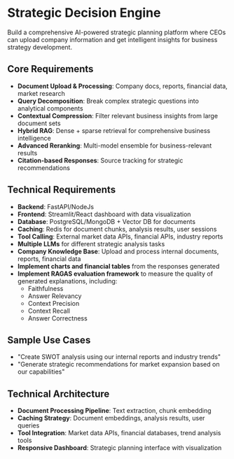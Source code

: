 # Strategic Decision Engine

Build a comprehensive AI-powered strategic planning platform where CEOs can upload company information and get intelligent insights for business strategy development.

## Core Requirements

- **Document Upload & Processing**: Company docs, reports, financial data, market research
- **Query Decomposition**: Break complex strategic questions into analytical components
- **Contextual Compression**: Filter relevant business insights from large document sets
- **Hybrid RAG**: Dense + sparse retrieval for comprehensive business intelligence
- **Advanced Reranking**: Multi-model ensemble for business-relevant results
- **Citation-based Responses**: Source tracking for strategic recommendations

## Technical Requirements

- **Backend**: FastAPI/NodeJs
- **Frontend**: Streamlit/React dashboard with data visualization
- **Database**: PostgreSQL/MongoDB + Vector DB for documents
- **Caching**: Redis for document chunks, analysis results, user sessions
- **Tool Calling**: External market data APIs, financial APIs, industry reports
- **Multiple LLMs** for different strategic analysis tasks
- **Company Knowledge Base**: Upload and process internal documents, reports, financial data
- **Implement charts and financial tables** from the responses generated
- **Implement RAGAS evaluation framework** to measure the quality of generated explanations, including:
  - Faithfulness
  - Answer Relevancy
  - Context Precision
  - Context Recall
  - Answer Correctness

## Sample Use Cases

- "Create SWOT analysis using our internal reports and industry trends"
- "Generate strategic recommendations for market expansion based on our capabilities"

## Technical Architecture

- **Document Processing Pipeline**: Text extraction, chunk embedding
- **Caching Strategy**: Document embeddings, analysis results, user queries
- **Tool Integration**: Market data APIs, financial databases, trend analysis tools
- **Responsive Dashboard**: Strategic planning interface with visualization
